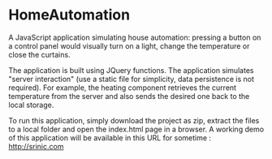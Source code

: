 # HomeAutomation

A JavaScript application simulating house automation: pressing a button on a control panel would visually turn on a light, change the temperature or close the curtains.

The application is built using JQuery functions. The application simulates "server interaction" (use a static file for simplicity, data persistence is not required). For example, the heating component retrieves the current temperature from the server and also sends the desired one back to the local storage. 

To run this application, simply download the project as zip, extract the files to a local folder and open the index.html page in a browser. A working demo of this application will be available in this URL for sometime : http://srinic.com



